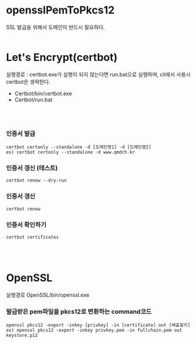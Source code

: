 # opensslPemToPkcs12

SSL 발급을 위해서 도메인이 반드시 필요하다.
<br><br>

# Let's Encrypt(certbot)<br>
실행경로 : certbot.exe가 실행이 되지 않는다면 run.bat으로 실행하며, cli에서 사용시 certbot은 생략한다.
- Certbot/bin/certbot.exe
- Certbot/run.bat
  
<br><br>
### 인증서 발급
  ```
  certbot certonly --standalone -d [도메인명1] -d [도메인명2]
  ex) certbot certonly --standalone -d www.qmdch.kr
  ```

### 인증서 갱신 (테스트)
  ```
  certbot renew --dry-run
  ```

### 인증서 갱신
  ```
  certbot renew
  ```

### 인증서 확인하기
  ```
  certbot certificates
  ```

<br><br>
# OpenSSL
실행경로
  OpenSSL/bin/openssl.exe 

### 발급받은 pem파일을 pkcs12로 변환하는 command코드
  ```
  openssl pkcs12 -export -inkey [privkey] -in [certificate] out [배출할키]
  ex) openssl pkcs12 -export -inkey privkey.pem -in fullchain.pem out keystore.p12
  ```
